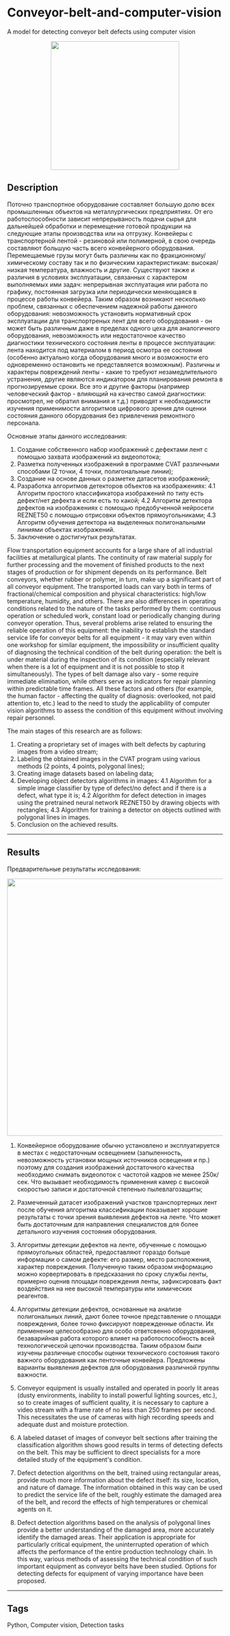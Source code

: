 # Conveyor-belt-and-computer-vision
A model for detecting conveyor belt defects using computer vision

<p align="center">
    <img src="https://github.com/PavelKrinitsin/conveyor-belt-and-computer-vision/blob/main/1.png" width="300">
</p>

## Description
Поточно транспортное оборудование составляет большую долю всех промышленных объектов на металлургических предприятиях. От его работоспособности зависит непрерываность подачи сырья для дальнейшей обработки и перемещение готовой продукции на следующие этапы производства или на отгрузку. Конвейеры с транспортерной лентой - резиновой или полимерной, в свою очередь составляют большую часть всего конвейерного оборудования. Перемещаемые грузы могут быть различны как по фракционному/химическому составу так и по физическим характеристикам: высокая/низкая температура, влажность и другие. Существуют также и различия в условиях эксплуатации, связанных с характером выполняемых ими задач: непрерывная эксплуатация или работа по графику, постоянная загрузка или периодически меняющаяся в процессе работы конвейера. Таким образом возникают несколько проблем, связанных с обеспечением надежной работы данного оборудования: невозможность установить нормативный срок эксплуатации для транспортреных лент для всего оборудования - он может быть различным даже в пределах одного цеха для аналогичного оборудования, невозможность или недостаточное качество диагностики технического состояния ленты в процессе эксплуатации: лента находится под материалом в период осмотра ее состояния (особенно актуально когда оборудования много и возможности его одновременно остановить не представляется возможным). Различны и характеры повреждений ленты - какие то требуют незамедлительного устранения, другие являются индикатором для планирования ремонта в прогнозируемые сроки.
Все это и другие факторы (например человеческий фактор - влияющий на качество самой диагностики: просмотрел, не обратил внимания и т.д.) приводят к необходимости изучения применимости алгоритмов цифрового зрения для оценки состояния данного оборудования без привлечения ремонтного персонала.

Основные этапы данного исследования:
1. Создание собственного набор изображений с дефектами лент с помощью захвата изображений из видеопотока;
2. Разметка полученных изображений в программе CVAT различными способами (2 точки, 4 точки, полигональные линии);
3. Создание на основе данных о разметке датасетов изображений;
4. Разработка алгоритмов детекторов объектов на изображениях:
   4.1 Алгоритм простого классификатора изображений по типу есть дефект/нет дефекта и если есть то какой;
   4.2 Алгоритм детектора дефектов на изображениях с помощью предобученной нейросети REZNET50 с помощью отрисовки объектов прямоугольниками;
   4.3 Алгоритм обучения детектора на выделенных полигональными линиями объектах изображений.
5. Заключение о достигнутых результатах.


Flow transportation equipment accounts for a large share of all industrial facilities at metallurgical plants. The continuity of raw material supply for further processing and the movement of finished products to the next stages of production or for shipment depends on its performance. Belt conveyors, whether rubber or polymer, in turn, make up a significant part of all conveyor equipment. The transported loads can vary both in terms of fractional/chemical composition and physical characteristics: high/low temperature, humidity, and others. There are also differences in operating conditions related to the nature of the tasks performed by them: continuous operation or scheduled work, constant load or periodically changing during conveyor operation. Thus, several problems arise related to ensuring the reliable operation of this equipment: the inability to establish the standard service life for conveyor belts for all equipment - it may vary even within one workshop for similar equipment, the impossibility or insufficient quality of diagnosing the technical condition of the belt during operation: the belt is under material during the inspection of its condition (especially relevant when there is a lot of equipment and it is not possible to stop it simultaneously). The types of belt damage also vary - some require immediate elimination, while others serve as indicators for repair planning within predictable time frames. All these factors and others (for example, the human factor - affecting the quality of diagnosis: overlooked, not paid attention to, etc.) lead to the need to study the applicability of computer vision algorithms to assess the condition of this equipment without involving repair personnel.

The main stages of this research are as follows:
1. Creating a proprietary set of images with belt defects by capturing images from a video stream;
2. Labeling the obtained images in the CVAT program using various methods (2 points, 4 points, polygonal lines);
3. Creating image datasets based on labeling data;
4. Developing object detectors algorithms in images:
   4.1 Algorithm for a simple image classifier by type of defect/no defect and if there is a defect, what type it is;
   4.2 Algorithm for defect detection in images using the pretrained neural network REZNET50 by drawing objects with rectangles;
   4.3 Algorithm for training a detector on objects outlined with polygonal lines in images.
5. Conclusion on the achieved results.
___

## Results
Предварительные результаты исследования:

<p align="center">
    <img src="https://github.com/PavelKrinitsin/conveyor-belt-and-computer-vision/blob/main/2.png" width="600">
</p>

1.  Конвейерное оборудование обычно установлено и эксплуатируется в местах с недостаточным освещением (запыленность, невозможность установки мощных источников освещения и пр.) поэтому для создания изображений достаточного качества необходимо снимать видеопоток с частотой кадров не менее 250к/сек. Что вызывает необходимость применения камер с высокой скоростью записи и достаточной степенью пылевлагозащиты;
2.  Размеченный датасет изображений участков транспортерных лент после обучения алгоритма классификации показывает хорошие результаты с точки зрения выявления дефектов на ленте. Что может быть достаточным для направления специалистов для более детального изучения состояния оборудования.
3.  Алгоритмы детекции дефектов на ленте, обученные с помощью прямоугольных областей, предоставляют гораздо больше информации о самом дефекте: его размер, место расположения, характер повреждения. Полученную таким образом информацию можно корвертировать в предсказания по сроку службы ленты, примерно оценив площади повреждения ленты, зафиксировать факт воздействия на нее высокой температуры или химических реагентов.
4.  Алгоритмы детекции дефектов, основанные на анализе полигональных линий, дают более точное представление о площади повреждения, более точно фиксируют поврежденные области. Их применение целесообразно для особо ответсвенно оборудования, безаварийная работа которого влияет на работоспособность всей технологической цепочки производства.
Таким образом были изучены различные способы оценки технического состояния такого важного оборудования как ленточные конвейера. Предложены варианты выявления дефектов для оборудования различной группы важности.

1. Conveyor equipment is usually installed and operated in poorly lit areas (dusty environments, inability to install powerful lighting sources, etc.), so to create images of sufficient quality, it is necessary to capture a video stream with a frame rate of no less than 250 frames per second. This necessitates the use of cameras with high recording speeds and adequate dust and moisture protection.
2. A labeled dataset of images of conveyor belt sections after training the classification algorithm shows good results in terms of detecting defects on the belt. This may be sufficient to direct specialists for a more detailed study of the equipment's condition.
3. Defect detection algorithms on the belt, trained using rectangular areas, provide much more information about the defect itself: its size, location, and nature of damage. The information obtained in this way can be used to predict the service life of the belt, roughly estimate the damaged area of the belt, and record the effects of high temperatures or chemical agents on it.
4. Defect detection algorithms based on the analysis of polygonal lines provide a better understanding of the damaged area, more accurately identify the damaged areas. Their application is appropriate for particularly critical equipment, the uninterrupted operation of which affects the performance of the entire production technology chain.
In this way, various methods of assessing the technical condition of such important equipment as conveyor belts have been studied. Options for detecting defects for equipment of varying importance have been proposed.


___

## Tags
Python, Сomputer vision, Detection tasks
